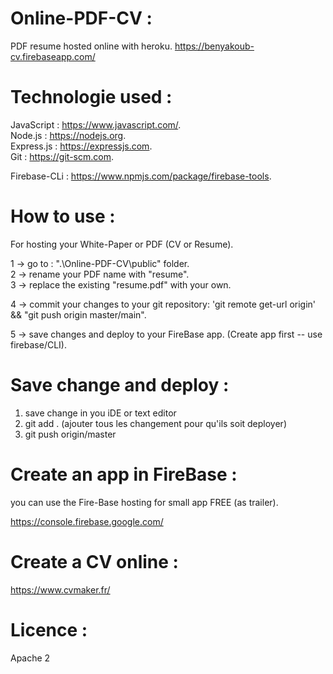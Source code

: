 # Online-PDF-CV :

PDF resume hosted online with heroku. 
<https://benyakoub-cv.firebaseapp.com/>

# Technologie used :

JavaScript : https://www.javascript.com/.  
Node.js : https://nodejs.org.  
Express.js : https://expressjs.com.  
Git : https://git-scm.com.

Firebase-CLi : https://www.npmjs.com/package/firebase-tools.

# How to use :

For hosting your White-Paper or PDF (CV or Resume).

1 -> go to :  ".\Online-PDF-CV\public" folder.  
2 -> rename your PDF name with "resume".  
3 -> replace the existing "resume.pdf" with your own.

4 -> commit your changes to your git repository: 'git remote get-url origin' && "git push origin master/main".

5 -> save changes and deploy to your FireBase app. (Create app first -- use firebase/CLI).

# Save change and deploy :

1. save change in you iDE or text editor  
2. git add . (ajouter tous les changement pour qu'ils soit deployer)  
3. git push origin/master

# Create an app in FireBase :

you can use the Fire-Base hosting for small app FREE (as trailer).

<https://console.firebase.google.com/>

# Create a CV online :

https://www.cvmaker.fr/

# Licence :

Apache 2
